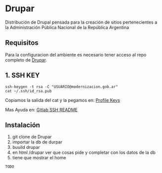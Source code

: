 # Drupar
Distribución de Drupal pensada para la creación de sitios pertenecientes a la Administración Pública Nacional de la República Argentina


## Requisitos
Para la configuracion del ambiente es necesario tener acceso al repo completo de [Drupar](https://git.argentina.gob.ar/drupar/Drupar).


## 1. SSH KEY

```
ssh-keygen -t rsa -C "USUARIO@modernizacion.gob.ar"
cat ~/.ssh/id_rsa.pub
```

Copiamos la salida del cat y la pegamos en: [Profile Keys](https://git.argentina.gob.ar/profile/keys)  
  
Mas Ayuda en: [Gitlab SSH README](https://git.argentina.gob.ar/help/ssh/README)


## Instalación

1. git clone de Drupar
2. importar la db de durpar
3. buuild drupar
4. en html /drupar ver que cosas pide y completar con los datos de la db
5. tiene que mostrar el home

```html
TODO
```
